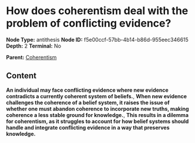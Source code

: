 # How does coherentism deal with the problem of conflicting evidence?

**Node Type:** antithesis
**Node ID:** f5e00ccf-57bb-4b14-b86d-955eec346615
**Depth:** 2
**Terminal:** No

**Parent:** [Coherentism](coherentism.md)

## Content

**An individual may face conflicting evidence where new evidence contradicts a currently coherent system of beliefs.**, **When new evidence challenges the coherence of a belief system, it raises the issue of whether one must abandon coherence to incorporate new truths, making coherence a less stable ground for knowledge.**, **This results in a dilemma for coherentism, as it struggles to account for how belief systems should handle and integrate conflicting evidence in a way that preserves knowledge.**

